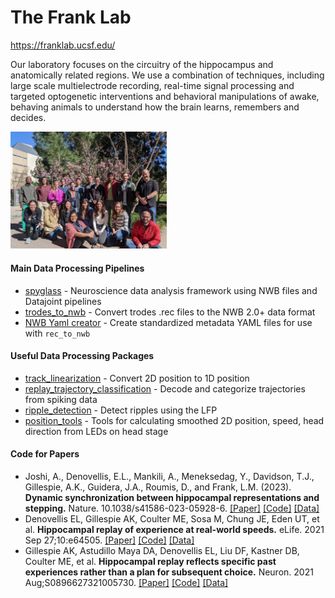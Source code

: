 # The Frank Lab
https://franklab.ucsf.edu/

Our laboratory focuses on the circuitry of the hippocampus and anatomically related regions.   We use a combination of techniques, including large scale multielectrode recording, real-time signal processing and targeted optogenetic interventions and behavioral manipulations of awake, behaving animals to understand how the brain learns, remembers and decides.

<img src="profile/lab_picture_2022.jpg" alt="lab picture" width="250"/>

#### Main Data Processing Pipelines
+ [spyglass](https://github.com/LorenFrankLab/spyglass) - Neuroscience data analysis framework using NWB files and Datajoint pipelines
+ [trodes_to_nwb](https://github.com/LorenFrankLab/trodes_to_nwb) - Convert trodes .rec files to the NWB 2.0+ data format
+ [NWB Yaml creator](https://github.com/LorenFrankLab/rec_to_nwb_yaml_creator) - Create standardized metadata YAML files for use with `rec_to_nwb`

#### Useful Data Processing Packages 
+ [track_linearization](https://github.com/LorenFrankLab/track_linearization) - Convert 2D position to 1D position
+ [replay_trajectory_classification](https://github.com/Eden-Kramer-Lab/replay_trajectory_classification) - Decode and categorize trajectories from spiking data
+ [ripple_detection](https://github.com/Eden-Kramer-Lab/ripple_detection) - Detect ripples using the LFP
+ [position_tools](https://github.com/LorenFrankLab/position_tools) - Tools for calculating smoothed 2D position, speed, head direction from LEDs on head stage

#### Code for Papers
+ Joshi, A., Denovellis, E.L., Mankili, A., Meneksedag, Y., Davidson, T.J., Gillespie, A.K., Guidera, J.A., Roumis, D., and Frank, L.M. (2023). **Dynamic synchronization between hippocampal representations and stepping.** Nature. 10.1038/s41586-023-05928-6.
[[Paper]](http://dx.doi.org/10.1038/s41586-023-05928-6)
[[Code]](https://github.com/LorenFrankLab/Joshi_et_al_2023)
[[Data]](https://dandiarchive.org/dandiset/000410/draft)
+ Denovellis EL, Gillespie AK, Coulter ME, Sosa M, Chung JE, Eden UT, et al. **Hippocampal replay of experience at real-world speeds.** eLife. 2021 Sep 27;10:e64505.
[[Paper]](http://dx.doi.org/10.7554/eLife.64505)
[[Code]](https://github.com/Eden-Kramer-Lab/replay_trajectory_paper)
[[Data]](https://doi.org/10.7272/Q61N7ZC3)
+ Gillespie AK, Astudillo Maya DA, Denovellis EL, Liu DF, Kastner DB, Coulter ME, et al. **Hippocampal replay reflects specific past experiences rather than a plan for subsequent choice.** Neuron. 2021 Aug;S0896627321005730.
[[Paper]](http://dx.doi.org/10.1016/j.neuron.2021.07.029)
[[Code]](https://github.com/LorenFrankLab/Gillespie_Neuron_2021)
[[Data]](https://doi.org/10.48324/dandi.000115/0.210914.1732)

